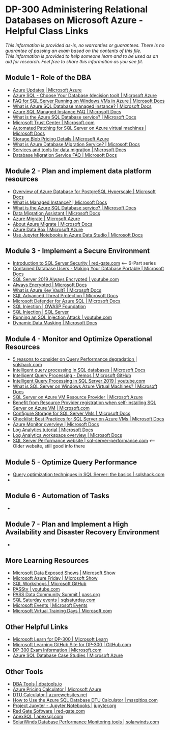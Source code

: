 # DP-300 Administering Relational Databases on Microsoft Azure - Helpful Class Links

_This information is provided as-is, no warranties or guarantees.  There is no guarantee of passing an exam
based on the contents of this file.  
This information is provided to help someone learn and to be used as an aid for research.
Feel free to share this information as you see fit._

## Module 1 - Role of the DBA
- [Azure Updates | Microsoft Azure](https://azure.microsoft.com/en-us/updates/)
- [Azure SQL - Choose Your Database (decision tool) | Microsoft Azure](https://azure.microsoft.com/en-us/products/azure-sql/#choose-your-database)
- [FAQ for SQL Server Running on Windows VMs in Azure | Microsoft Docs](https://docs.microsoft.com/en-us/azure/virtual-machines/windows/sql/virtual-machines-windows-sql-server-iaas-faq)
- [What is Azure SQL Database managed instance? | Microsoft Docs](https://docs.microsoft.com/en-us/azure/sql-database/sql-database-managed-instance)
- [Azure SQL Managed Instance FAQ | Microsoft Docs](https://docs.microsoft.com/en-us/azure/azure-sql/managed-instance/frequently-asked-questions-faq?view=azuresql)
- [What is the Azure SQL Database service? | Microsoft Docs](https://docs.microsoft.com/en-us/azure/sql-database/sql-database-technical-overview)
- [Microsoft Trust Center | Microsoft.com](https://microsoft.com/trustcenter)
- [Automated Patching for SQL Server on Azure virtual machines | Microsoft Docs](https://docs.microsoft.com/en-us/azure/azure-sql/virtual-machines/windows/automated-patching?view=azuresql)
- [Storage Blob Pricing Details | Microsoft Azure](https://azure.microsoft.com/en-us/pricing/details/storage/blobs/)
- [What is Azure Database Migration Service? | Microsoft Docs](https://docs.microsoft.com/en-us/azure/dms/dms-overview)
- [Services and tools for data migration | Microsoft Docs](https://docs.microsoft.com/en-us/azure/dms/dms-tools-matrix)
- [Database Migration Service FAQ | Microsoft Docs](https://docs.microsoft.com/en-us/azure/dms/faq)
  
## Module 2 - Plan and implement data platform resources
- [Overview of Azure Database for PostgreSQL Hyperscale | Microsoft Docs](https://docs.microsoft.com/en-us/azure/postgresql/overview#azure-database-for-postgresql---hyperscale-citus)
- [What is Managed Instance? | Microsoft Docs](https://docs.microsoft.com/en-us/azure/sql-database/sql-database-managed-instance)
- [What is the Azure SQL Database service? | Microsoft Docs](https://docs.microsoft.com/en-us/azure/sql-database/sql-database-technical-overview)
- [Data Migration Assistant | Microsoft Docs](https://docs.microsoft.com/en-us/sql/dma/dma-overview)
- [Azure Migrate | Microsoft Azure](https://azure.microsoft.com/en-us/services/azure-migrate)
- [About Azure Migrate | Microsoft Docs](https://docs.microsoft.com/en-us/azure/migrate/migrate-services-overview)
- [Azure Data Box | Microsoft Azure](https://azure.microsoft.com/en-us/services/databox/)
- [Use Jupyter Notebooks in Azure Data Studio | Microsoft Docs](https://docs.microsoft.com/en-us/sql/azure-data-studio/notebooks/notebooks-guidance)

## Module 3 - Implement a Secure Environment
- [Introduction to SQL Server Security | red-gate.com](https://www.red-gate.com/simple-talk/devops/data-privacy-and-protection/introduction-to-sql-server-security-part-1/) <-- 6-Part series
- [Contained Database Users - Making Your Database Portable | Microsoft Docs](https://docs.microsoft.com/en-us/sql/relational-databases/security/contained-database-users-making-your-database-portable)
- [SQL Server 2019 Always Encrypted | youtube.com](https://www.youtube.com/watch?v=beis_ivbQbo)
- [Always Encrypted | Microsoft Docs](https://docs.microsoft.com/en-us/sql/relational-databases/security/encryption/always-encrypted-database-engine)
- [What is Azure Key Vault? | Microsoft Docs](https://docs.microsoft.com/en-us/azure/key-vault/general/basic-concepts)
- [SQL Advanced Threat Protection | Microsoft Docs](https://docs.microsoft.com/en-us/azure/azure-sql/database/threat-detection-overview)
- [Microsoft Defender for Azure SQL | Microsoft Docs](https://docs.microsoft.com/en-us/azure/azure-sql/database/azure-defender-for-sql)
- [SQL Injection | OWASP Foundation](https://owasp.org/www-community/attacks/SQL_Injection)
- [SQL Injection | SQL Server](https://docs.microsoft.com/en-us/sql/relational-databases/security/sql-injection)
- [Running an SQL Injection Attack | youtube.com](https://youtu.be/ciNHn38EyRc)
- [Dynamic Data Masking | Microsoft Docs](https://docs.microsoft.com/en-us/azure/azure-sql/database/dynamic-data-masking-overview)

## Module 4 - Monitor and Optimize Operational Resources
- [5 reasons to consider on Query Performance degradation | sqlshack.com](https://www.sqlshack.com/5-reasons-to-consider-on-your-query-performance-degradation/)
- [Intelligent query processing in SQL databases | Microsoft Docs](https://aka.ms/iqp)
- [Intelligent Query Processing - Demos | Microsoft GitHub](https://aka.ms/iqpdemos)
- [Intelligent Query Processing in SQL Server 2019 | youtube.com](https://www.youtube.com/watch?v=y1ZMxp4ahPI)
- [What is SQL Server on Windows Azure Virtual Machines? | Microsoft Docs](https://docs.microsoft.com/en-us/azure/azure-sql/virtual-machines/windows/sql-server-on-azure-vm-iaas-what-is-overview)
- [SQL Server on Azure VM Resource Provider | Microsoft Azure](https://azure.microsoft.com/en-us/blog/sql-server-on-azure-virtual-machine-resource-provider)
- [Benefit from Resource Provider registration when self-installing SQL Server on Azure VM | Microsoft.com](https://techcommunity.microsoft.com/t5/sql-server-blog/benefit-from-resource-provider-registration-when-self-installing/ba-p/742794)
- [Configure Storage for SQL Server VMs | Microsoft Docs](https://docs.microsoft.com/en-us/azure/azure-sql/virtual-machines/windows/storage-configuration)
- [Checklist: Best Practices for SQL Server on Azure VMs | Microsoft Docs](https://docs.microsoft.com/en-us/azure/azure-sql/virtual-machines/windows/performance-guidelines-best-practices-checklist)
- [Azure Monitor overview | Microsoft Docs](https://docs.microsoft.com/en-us/azure/azure-monitor/overview)
- [Log Analytics tutorial | Microsoft Docs](https://docs.microsoft.com/en-us/azure/azure-monitor/logs/log-analytics-tutorial)
- [Log Analytics workspace overview | Microsoft Docs](https://docs.microsoft.com/en-us/azure/azure-monitor/logs/log-analytics-workspace-overview)
- [SQL Server Performance website | sql-server-performance.com](https://www.sql-server-performance.com) <-- Older website, still good info there
  
## Module 5 - Optimize Query Performance
- [Query optimization techniques in SQL Server: the basics | sqlshack.com](https://www.sqlshack.com/query-optimization-techniques-in-sql-server-the-basics/)
- 
  
## Module 6 - Automation of Tasks
- 

## Module 7 - Plan and Implement a High Availability and Disaster Recovery Environment
-  
  
## More Learning Resources
- [Microsoft Data Exposed Shows | Microsoft Show](https://docs.microsoft.com/en-us/shows/data-exposed/)
- [Microsoft Azure Friday | Microsoft Show](https://docs.microsoft.com/en-us/shows/azure-friday/)
- [SQL Workshops | Microsoft GitHub](https://microsoft.github.io/sqlworkshops/)
- [PASStv | youtube.com](https://www.youtube.com/channel/UCCN1vyLawxrXAiTQoi3lNow)
- [PASS Data Community Summit | pass.org](https://pass.org)
- [SQL Saturday events | sqlsaturday.com](https://sqlsaturday.com)
- [Microsoft Events | Microsoft Events](https://events.microsoft.com/en-us/allevents/?language=English&clientTimeZone=1&product=SQL%20Server&product=Azure)
- [Microsoft Virtual Training Days | Microsoft.com](https://www.microsoft.com/en-us/trainingdays/azure)

## Other Helpful Links
- [Microsoft Learn for DP-300 | Microsoft Learn](https://aka.ms/DP-300LearnCollection)
- [Microsoft Learning GitHub Site for DP-300 | GitHub.com](https://github.com/MicrosoftLearning/DP-300T00-Administering-Relational-Databases-on-Azure)
- [DP-300 Exam Information | Microsoft.com](https://docs.microsoft.com/en-us/learn/certifications/exams/dp-300)
- [Azure SQL Database Case Studies | Microsoft Azure](https://customers.microsoft.com/en-us/search?sq=azure%20sql&ff=&p=0&so=story_publish_date%20desc)

## Other Tools
- [DBA Tools | dbatools.io](https://dbatools.io)
- [Azure Pricing Calculator | Microsoft Azure](https://azure.microsoft.com/en-us/pricing/calculator)
- [DTU Calculator | azurewebsites.net](https://dtucalculator.azurewebsites.net)
- [How to Use the Azure SQL Database DTU Calculator | mssqltips.com](https://www.mssqltips.com/sqlservertip/5606/how-to-use-the-azure-sql-database-dtu-calculator)
- [Project Jupyter - Jupyter Notebooks | jupyter.org](https://jupyter.org/)
- [Red Gate Software | red-gate.com](https://www.red-gate.com)
- [ApexSQL | apexsql.com](https://apexsql.com)
- [SolarWinds Database Performance Monitoring tools | solarwinds.com](https://www.solarwinds.com/database-performance-monitoring-software)
